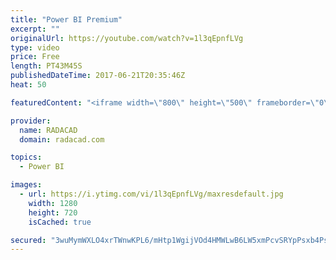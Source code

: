 ```yaml
---
title: "Power BI Premium"
excerpt: ""
originalUrl: https://youtube.com/watch?v=1l3qEpnfLVg
type: video
price: Free
length: PT43M45S
publishedDateTime: 2017-06-21T20:35:46Z
heat: 50

featuredContent: "<iframe width=\"800\" height=\"500\" frameborder=\"0\" src=\"https://www.youtube.com/embed/1l3qEpnfLVg\" allow=\"accelerometer; autoplay; encrypted-media; gyroscope; picture-in-picture\" allowfullscreen></iframe>"

provider:
  name: RADACAD
  domain: radacad.com

topics:
  - Power BI

images:
  - url: https://i.ytimg.com/vi/1l3qEpnfLVg/maxresdefault.jpg
    width: 1280
    height: 720
    isCached: true

secured: "3wuMymWXLO4xrTWnwKPL6/mHtp1WgijVOd4HMWLwB6LW5xmPcvSRYpPsxb4PsIK/p60UOA2g0MRchzU2GYqgABqDya+Skvy0Qbqp/+MsOFEg4ceyx0K+3inUmBtaVSWQLM/K6Jj7N7WNWp+Rgur7tKGk0fojx3V9+Ia2R4qMhj/DgOGiLghPkkneyitLR+1ZjF8oyHVDkej3zaVv+BoWhL+zM94WPoU//RtF14wLjDunLRo7v9crNBYI70mlOWRGo6ES/IrB9K05+80sj4Lk3aa6RCucgGvePu17xchaAvDQr2cGE8ir2MAl3upQ78nqvXniIRUL8amNaUX+/11XHKh4AGnnBR+PrNvB0Frc7yW42e0+5PDuYyExphFNYw9LZVH+v8vXW/eVU6UpTaxTn0L0rE8u1tLx+FN4MCy7kJs=;6p+ZFiZCCwAibKhusk2mXw=="
---
```


